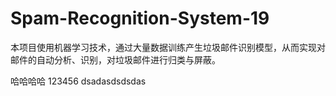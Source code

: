 # Spam-Recognition-System-19

本项目使用机器学习技术，通过大量数据训练产生垃圾邮件识别模型，从而实现对邮件的自动分析、识别，对垃圾邮件进行归类与屏蔽。

哈哈哈哈
123456
dsadasdsdsdas

